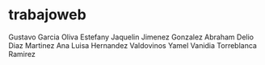 # trabajoweb
Gustavo Garcia Oliva
Estefany Jaquelin Jimenez Gonzalez
Abraham Delio Diaz Martinez
Ana Luisa Hernandez Valdovinos 
Yamel Vanidia Torreblanca Ramirez 